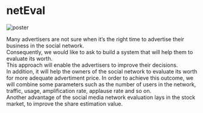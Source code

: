 # netEval

<img src="https://i.ibb.co/JrPqYKz/poster.jpg" alt="poster" border="0">


Many advertisers are not sure when it’s the right time to advertise their business in the social network. 
<br>
Consequently, we would like to ask to build a system that will help them to evaluate its worth. 
<br>
This approach will enable the advertisers to improve their decisions. 
<br>
In addition, it will help the owners of the social network to evaluate its worth for more adequate advertiment price. 
In order to achieve this outcome, we will combine some parameters such as the number of users in the network, traffic, usage, amplification
rate, applause rate and so on.
<br>
Another advantage of the social media network evaluation lays in the stock market, to improve the share estimation value.


